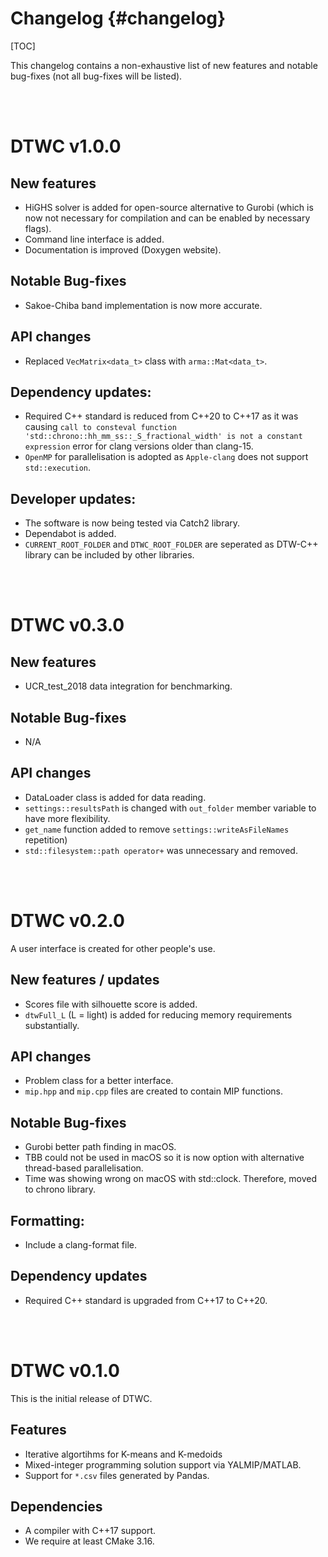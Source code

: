 # Changelog {#changelog}

[TOC]

This changelog contains a non-exhaustive list of new features and notable bug-fixes (not all bug-fixes will be listed). 


<br/><br/>
# DTWC v1.0.0

## New features
* HiGHS solver is added for open-source alternative to Gurobi (which is now not necessary for compilation and can be enabled by necessary flags). 
* Command line interface is added. 
* Documentation is improved (Doxygen website).

## Notable Bug-fixes
* Sakoe-Chiba band implementation is now more accurate. 

## API changes
* Replaced `VecMatrix<data_t>` class with `arma::Mat<data_t>`. 

## Dependency updates:
* Required C++ standard is reduced from C++20 to C++17 as it was causing `call to consteval function 'std::chrono::hh_mm_ss::_S_fractional_width' is not a constant expression` error for clang versions older than clang-15.
* `OpenMP` for parallelisation is adopted as `Apple-clang` does not support `std::execution`. 

## Developer updates: 
* The software is now being tested via Catch2 library. 
* Dependabot is added. 
* `CURRENT_ROOT_FOLDER` and `DTWC_ROOT_FOLDER` are seperated as DTW-C++ library can be included by other libraries. 

<br/><br/>
# DTWC v0.3.0

## New features
* UCR_test_2018 data integration for benchmarking. 

## Notable Bug-fixes
* N/A

## API changes
* DataLoader class is added for data reading. 
* `settings::resultsPath` is changed with `out_folder` member variable to have more flexibility. 
* `get_name` function added to remove `settings::writeAsFileNames` repetition)
* `std::filesystem::path operator+` was unnecessary and removed. 

<br/><br/>
# DTWC v0.2.0

A user interface is created for other people's use. 

## New features / updates
- Scores file with silhouette score is added. 
- `dtwFull_L` (L = light) is added for reducing memory requirements substantially.  

## API changes
- Problem class for a better interface. 
- `mip.hpp` and `mip.cpp` files are created to contain MIP functions.

## Notable Bug-fixes
* Gurobi better path finding in macOS. 
* TBB could not be used in macOS so it is now option with alternative thread-based parallelisation. 
* Time was showing wrong on macOS with std::clock. Therefore, moved to chrono library.

## Formatting: 
- Include a clang-format file. 

## Dependency updates
  * Required C++ standard is upgraded from C++17 to C++20. 

<br/><br/>
# DTWC v0.1.0

This is the initial release of DTWC. 

## Features
- Iterative algortihms for K-means and K-medoids 
- Mixed-integer programming solution support via YALMIP/MATLAB. 
- Support for `*.csv` files generated by Pandas.  

## Dependencies
  * A compiler with C++17 support. 
  * We require at least CMake 3.16. 